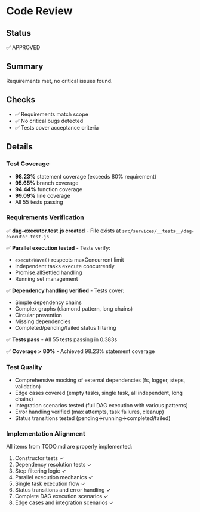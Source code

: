 # Code Review

## Status
✅ APPROVED

## Summary
Requirements met, no critical issues found.

## Checks
- ✅ Requirements match scope
- ✅ No critical bugs detected
- ✅ Tests cover acceptance criteria

## Details

### Test Coverage
- **98.23%** statement coverage (exceeds 80% requirement)
- **95.65%** branch coverage
- **94.44%** function coverage
- **99.09%** line coverage
- All 55 tests passing

### Requirements Verification

✅ **dag-executor.test.js created** - File exists at `src/services/__tests__/dag-executor.test.js`

✅ **Parallel execution tested** - Tests verify:
- `executeWave()` respects maxConcurrent limit
- Independent tasks execute concurrently
- Promise.allSettled handling
- Running set management

✅ **Dependency handling verified** - Tests cover:
- Simple dependency chains
- Complex graphs (diamond pattern, long chains)
- Circular prevention
- Missing dependencies
- Completed/pending/failed status filtering

✅ **Tests pass** - All 55 tests passing in 0.383s

✅ **Coverage > 80%** - Achieved 98.23% statement coverage

### Test Quality
- Comprehensive mocking of external dependencies (fs, logger, steps, validation)
- Edge cases covered (empty tasks, single task, all independent, long chains)
- Integration scenarios tested (full DAG execution with various patterns)
- Error handling verified (max attempts, task failures, cleanup)
- Status transitions tested (pending→running→completed/failed)

### Implementation Alignment
All items from TODO.md are properly implemented:
1. Constructor tests ✓
2. Dependency resolution tests ✓
3. Step filtering logic ✓
4. Parallel execution mechanics ✓
5. Single task execution flow ✓
6. Status transitions and error handling ✓
7. Complete DAG execution scenarios ✓
8. Edge cases and integration scenarios ✓
